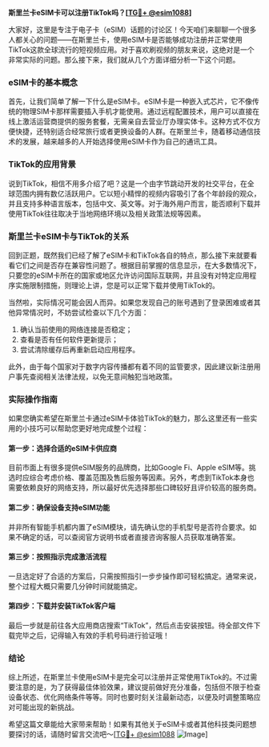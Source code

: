 **斯里兰卡eSIM卡可以注册TikTok吗？[[TG💪+ @esim1088](https://t.me/s/esim1088)]**

大家好，这里是专注于电子卡（eSIM）话题的讨论区！今天咱们来聊聊一个很多人都关心的问题——在斯里兰卡，使用eSIM卡是否能够成功注册并正常使用TikTok这款全球流行的短视频应用。对于喜欢刷视频的朋友来说，这绝对是一个非常实际的问题。那么接下来，我们就从几个方面详细分析一下这个问题。

### eSIM卡的基本概念

首先，让我们简单了解一下什么是eSIM卡。eSIM卡是一种嵌入式芯片，它不像传统的物理SIM卡那样需要插入手机才能使用。通过远程配置技术，用户可以直接在线上激活运营商提供的服务套餐，无需亲自去营业厅办理实体卡。这种方式不仅方便快捷，还特别适合经常旅行或者更换设备的人群。在斯里兰卡，随着移动通信技术的发展，越来越多的人开始选择使用eSIM卡作为自己的通讯工具。

### TikTok的应用背景

说到TikTok，相信不用多介绍了吧？这是一个由字节跳动开发的社交平台，在全球范围内拥有数亿活跃用户。它以短小精悍的视频内容吸引了各个年龄段的观众，并且支持多种语言版本，包括中文、英文等。对于海外用户而言，能否顺利下载并使用TikTok往往取决于当地网络环境以及相关政策法规等因素。

### 斯里兰卡eSIM卡与TikTok的关系

回到正题，既然我们已经了解了eSIM卡和TikTok各自的特点，那么接下来就要看看它们之间是否存在兼容性问题了。根据目前掌握的信息显示，在大多数情况下，只要您的eSIM卡所在的国家或地区允许访问国际互联网，并且没有对特定应用程序实施限制措施，则理论上讲，您是可以正常下载并使用TikTok的。

当然啦，实际情况可能会因人而异。如果您发现自己的账号遇到了登录困难或者其他异常情况时，不妨尝试检查以下几个方面：
1. 确认当前使用的网络连接是否稳定；
2. 查看是否有任何软件更新提示；
3. 尝试清除缓存后再重新启动应用程序。

此外，由于每个国家对于数字内容传播都有着不同的监管要求，因此建议新注册用户事先查阅相关法律法规，以免无意间触犯当地政策。

### 实际操作指南

如果您确实希望在斯里兰卡通过eSIM卡体验TikTok的魅力，那么这里还有一些实用的小技巧可以帮助您更好地完成整个过程：

#### 第一步：选择合适的eSIM卡供应商
目前市面上有很多提供eSIM服务的品牌商，比如Google Fi、Apple eSIM等。挑选时应综合考虑价格、覆盖范围及售后服务等因素。另外，考虑到TikTok本身也需要依赖良好的网络支持，所以最好优先选择那些口碑较好且评价较高的服务商。

#### 第二步：确保设备支持eSIM功能
并非所有智能手机都内置了eSIM模块，请先确认您的手机型号是否符合要求。如果不确定的话，可以查阅官方说明书或者直接咨询客服人员获取准确答案。

#### 第三步：按照指示完成激活流程
一旦选定好了合适的方案后，只需按照指引一步步操作即可轻松搞定。通常来说，整个过程大概只需要几分钟时间就能搞定。

#### 第四步：下载并安装TikTok客户端
最后一步就是前往各大应用商店搜索“TikTok”，然后点击安装按钮。待全部文件下载完毕之后，记得输入有效的手机号码进行验证哦！

### 结论

综上所述，在斯里兰卡使用eSIM卡是完全可以注册并正常使用TikTok的。不过需要注意的是，为了获得最佳体验效果，建议提前做好充分准备，包括但不限于检查设备状态、优化网络条件等等。同时也要时刻关注最新动态，以便及时调整策略应对可能出现的新挑战。

希望这篇文章能给大家带来帮助！如果有其他关于eSIM卡或者其他科技类问题想要探讨的话，请随时留言交流吧～[[TG💪+ @esim1088](https://t.me/s/esim1088) ![Image](https://i.postimg.cc/4NQfJmqS/Snipaste-2025-05-13-00-14-12.png)]